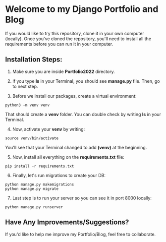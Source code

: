 # Welcome to my Django Portfolio and Blog

If you would like to try this repository, clone it in your own computer (locally).
Once you've cloned the repository, you'll need to install all the requirements before you can run it in your computer.

## Installation Steps:

1. Make sure you are inside **Portfolio2022** directory.

2. If you type **ls** in your Terminal, you should see **manage.py** file. Then, go to next step.

3. Before we install our packages, create a virtual environment:
```
python3 -m venv venv
```

That should create a **venv** folder. You can double check by writing **ls** in your Terminal.

4. Now, activate your **venv** by writing:
```
source venv/bin/activate
```

You'll see that your Terminal changed to add **(venv)** at the beginning.

5. Now, install all everything on the **requirements.txt** file:
```
pip install -r requirements.txt
```

6. Finally, let's run migrations to create your DB:
```
python manage.py makemigrations
python manage.py migrate
```

7. Last step is to run your server so you can see it in port 8000 locally:
```
python manage.py runserver
```

## Have Any Improvements/Suggestions?

If you'd like to help me improve my Portfolio/Blog, feel free to collaborate.